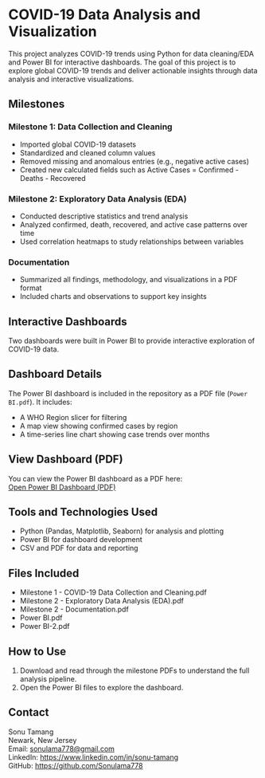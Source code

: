 # COVID-19 Data Analysis and Visualization

This project analyzes COVID-19 trends using Python for data cleaning/EDA and Power BI for interactive dashboards. The goal of this project is to explore global COVID-19 trends and deliver actionable insights through data analysis and interactive visualizations.

## Milestones

### Milestone 1: Data Collection and Cleaning

- Imported global COVID-19 datasets
- Standardized and cleaned column values
- Removed missing and anomalous entries (e.g., negative active cases)
- Created new calculated fields such as Active Cases = Confirmed - Deaths - Recovered

### Milestone 2: Exploratory Data Analysis (EDA)

- Conducted descriptive statistics and trend analysis
- Analyzed confirmed, death, recovered, and active case patterns over time
- Used correlation heatmaps to study relationships between variables

### Documentation

- Summarized all findings, methodology, and visualizations in a PDF format
- Included charts and observations to support key insights

## Interactive Dashboards

Two dashboards were built in Power BI to provide interactive exploration of COVID-19 data.


## Dashboard Details

The Power BI dashboard is included in the repository as a PDF file (`Power BI.pdf`). It includes:
- A WHO Region slicer for filtering
- A map view showing confirmed cases by region
- A time-series line chart showing case trends over months

## View Dashboard (PDF)

You can view the Power BI dashboard as a PDF here:  
[Open Power BI Dashboard (PDF)](Power%20BI.pdf)

## Tools and Technologies Used

- Python (Pandas, Matplotlib, Seaborn) for analysis and plotting
- Power BI for dashboard development
- CSV and PDF for data and reporting

## Files Included

- Milestone 1 - COVID-19 Data Collection and Cleaning.pdf
- Milestone 2 - Exploratory Data Analysis (EDA).pdf
- Milestone 2 - Documentation.pdf
- Power BI.pdf
- Power BI-2.pdf

## How to Use

1. Download and read through the milestone PDFs to understand the full analysis pipeline.
2. Open the Power BI files to explore the dashboard.

## Contact

Sonu Tamang  
Newark, New Jersey  
Email: sonulama778@gmail.com  
LinkedIn: https://www.linkedin.com/in/sonu-tamang  
GitHub: https://github.com/Sonulama778
